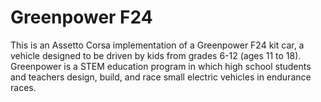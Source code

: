 # Greenpower F24
This is an Assetto Corsa implementation of a Greenpower F24 kit car, a vehicle designed to be driven by kids from grades 6-12 (ages 11 to 18). Greenpower is a STEM education program in which high school students and teachers design, build, and race small electric vehicles in endurance races. 